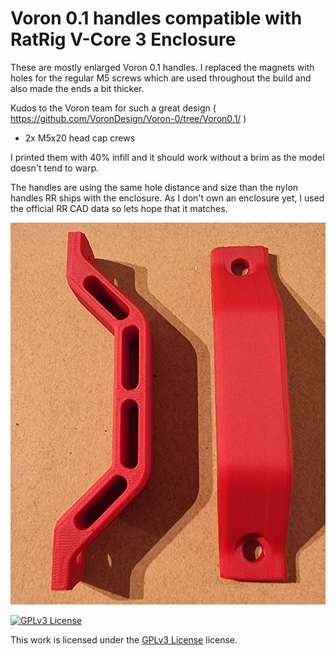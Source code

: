 # Voron 0.1 handles compatible with RatRig V-Core 3 Enclosure

These are mostly enlarged Voron 0.1 handles.
I replaced the magnets with holes for the regular M5 screws which are used throughout the build and also made the ends a bit thicker.

Kudos to the Voron team for such a great design ( https://github.com/VoronDesign/Voron-0/tree/Voron0.1/ )

* 2x M5x20 head cap crews

I printed them with 40% infill and it should work without a brim as the model doesn't tend to warp.
 
The handles are using the same hole distance and size than the nylon handles RR ships with the enclosure.
As I don't own an enclosure yet, I used the official RR CAD data so lets hope that it matches.

![Door Handle RR](./images/handles_custom.jpg "Door Handle RR")

[![GPLv3 License][gpl-v3-shield]][gpl-v3]

This work is licensed under the
[GPLv3 License][gpl-v3] license.

[gpl-v3]: https://www.gnu.org/licenses/gpl-3.0.txt
[gpl-v3-shield]: https://img.shields.io/badge/License-GPLv3-lightgrey.svg
